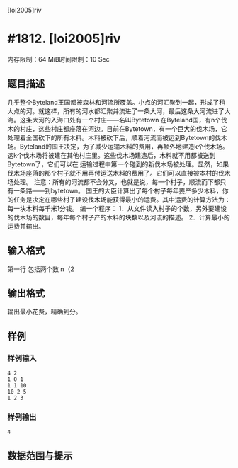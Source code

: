 [Ioi2005]riv

# #1812. [Ioi2005]riv

内存限制：64 MiB时间限制：10 Sec

## 题目描述

几乎整个Byteland王国都被森林和河流所覆盖。小点的河汇聚到一起，形成了稍大点的河。就这样，所有的河水都汇聚并流进了一条大河，最后这条大河流进了大海。这条大河的入海口处有一个村庄——名叫Bytetown
在Byteland国，有n个伐木的村庄，这些村庄都座落在河边。目前在Bytetown，有一个巨大的伐木场，它处理着全国砍下的所有木料。木料被砍下后，顺着河流而被运到Bytetown的伐木场。Byteland的国王决定，为了减少运输木料的费用，再额外地建造k个伐木场。这k个伐木场将被建在其他村庄里。这些伐木场建造后，木料就不用都被送到Bytetown了，它们可以在 运输过程中第一个碰到的新伐木场被处理。显然，如果伐木场座落的那个村子就不用再付运送木料的费用了。它们可以直接被本村的伐木场处理。
注意：所有的河流都不会分叉，也就是说，每一个村子，顺流而下都只有一条路——到bytetown。
国王的大臣计算出了每个村子每年要产多少木料，你的任务是决定在哪些村子建设伐木场能获得最小的运费。其中运费的计算方法为：每一块木料每千米1分钱。
编一个程序：
1．从文件读入村子的个数，另外要建设的伐木场的数目，每年每个村子产的木料的块数以及河流的描述。
2．计算最小的运费并输出。

## 输入格式


第一行 包括两个数 n（2

## 输出格式

输出最小花费，精确到分。

## 样例

### 样例输入

    
    4 2
    1 0 1
    1 1 10
    10 2 5
    1 2 3	
    
    

### 样例输出

    
    4
    

## 数据范围与提示
